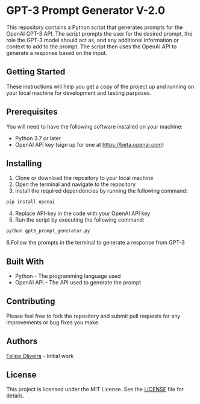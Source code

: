 # GPT-3 Prompt Generator V-2.0
This repository contains a Python script that generates prompts for the OpenAI GPT-3 API. The script prompts the user for the desired prompt, the role the GPT-3 model should act as, and any additional information or context to add to the prompt. The script then uses the OpenAI API to generate a response based on the input.

## Getting Started
These instructions will help you get a copy of the project up and running on your local machine for development and testing purposes.

## Prerequisites
You will need to have the following software installed on your machine:

* Python 3.7 or later
* OpenAI API key (sign up for one at https://beta.openai.com)

## Installing
1. Clone or download the repository to your local machine
2. Open the terminal and navigate to the repository
3. Install the required dependencies by running the following command:

```Python
pip install openai
```
4. Replace API-key in the code with your OpenAI API key
5. Run the script by executing the following command:
```Python
python gpt3_prompt_generator.py
```
6.Follow the prompts in the terminal to generate a response from GPT-3

## Built With
* Python - The programming language used
* OpenAI API - The API used to generate the prompt

## Contributing
Please feel free to fork the repository and submit pull requests for any improvements or bug fixes you make.

## Authors
[Felipe Oliveira](https://github.com/felipeOliveira-1) - Initial work

## License
This project is licensed under the MIT License. See the [LICENSE](https://chat.openai.com/chat/LICENSE) file for details.
